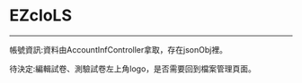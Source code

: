 # EZcloLS
-------------------------------------
帳號資訊:資料由AccountInfController拿取，存在jsonObj裡。



待決定:編輯試卷、測驗試卷左上角logo，是否需要回到檔案管理頁面。
